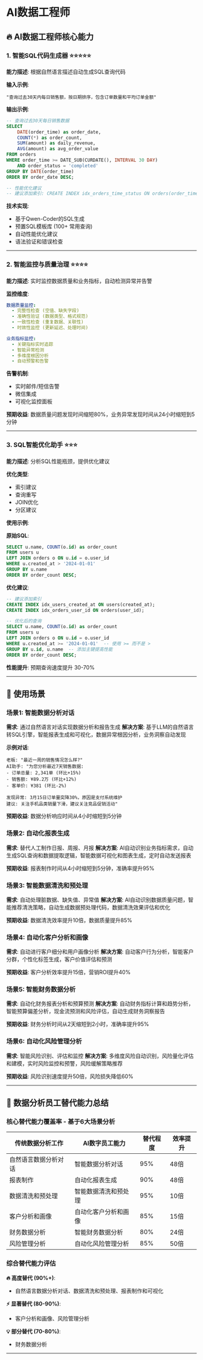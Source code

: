 # AI数据工程师

## 🔥 AI数据工程师核心能力

### 1. 智能SQL代码生成器 ⭐⭐⭐⭐⭐

**能力描述**: 根据自然语言描述自动生成SQL查询代码

**输入示例**:
```
"查询过去30天内每日销售额，按日期排序，包含订单数量和平均订单金额"
```

**输出示例**:
```sql
-- 查询过去30天每日销售数据
SELECT 
    DATE(order_time) as order_date,
    COUNT(*) as order_count,
    SUM(amount) as daily_revenue,
    AVG(amount) as avg_order_value
FROM orders 
WHERE order_time >= DATE_SUB(CURDATE(), INTERVAL 30 DAY)
    AND order_status = 'completed'
GROUP BY DATE(order_time)
ORDER BY order_date DESC;

-- 性能优化建议
-- 建议添加索引: CREATE INDEX idx_orders_time_status ON orders(order_time, order_status);
```

**技术实现**:
- 基于Qwen-Coder的SQL生成
- 预置SQL模板库 (100+ 常用查询)
- 自动性能优化建议
- 语法验证和错误检查

---

### 2. 智能监控与质量治理 ⭐⭐⭐⭐

**能力描述**: 实时监控数据质量和业务指标，自动检测异常并告警

**监控维度**:
```yaml
数据质量监控: 
  - 完整性检查 (空值、缺失字段)
  - 准确性验证 (数据类型、格式规范)
  - 一致性检查 (重复数据、关联性)
  - 时效性监控 (更新延迟、处理时间)

业务指标监控:
  - 关键指标实时追踪
  - 智能异常检测
  - 多维度根因分析
  - 自动预警和告警
```

**告警机制**:
- 实时邮件/短信告警
- 微信集成
- 可视化监控面板

**预期收益**: 数据质量问题发现时间缩短80%，业务异常发现时间从24小时缩短到5分钟

---

### 3. SQL智能优化助手 ⭐⭐⭐

**能力描述**: 分析SQL性能瓶颈，提供优化建议

**优化类型**:
- 索引建议
- 查询重写
- JOIN优化
- 分区建议

**使用示例**:

**原始SQL**:
```sql
SELECT u.name, COUNT(o.id) as order_count
FROM users u
LEFT JOIN orders o ON u.id = o.user_id
WHERE u.created_at > '2024-01-01'
GROUP BY u.name
ORDER BY order_count DESC;
```

**优化建议**:
```sql
-- 建议添加索引
CREATE INDEX idx_users_created_at ON users(created_at);
CREATE INDEX idx_orders_user_id ON orders(user_id);

-- 优化后的查询
SELECT u.name, COUNT(o.id) as order_count
FROM users u
LEFT JOIN orders o ON u.id = o.user_id
WHERE u.created_at >= '2024-01-01'  -- 使用 >= 而不是 >
GROUP BY u.id, u.name  -- 添加主键提高性能
ORDER BY order_count DESC;
```

**性能提升**: 预期查询速度提升 30-70%



---

## 🎯 使用场景

### 场景1: 智能数据分析对话
**需求**: 通过自然语言对话实现数据分析和报告生成
**解决方案**: 基于LLM的自然语言转SQL引擎，智能报表生成和可视化，数据异常根因分析，业务洞察自动发现

**示例对话**:
```
老板: "最近一周的销售情况怎么样?"
AI助手: "为您分析最近7天销售数据:
- 订单总量: 2,341单 (环比+15%)
- 销售额: ¥89.2万 (环比+12%)
- 客单价: ¥381 (环比-2%)

发现异常: 3月15日订单量突降30%，原因是支付系统维护
建议: 关注手机品类销量下滑，建议关注竞品促销活动"
```

**预期收益**: 数据分析响应时间从4小时缩短到5分钟

### 场景2: 自动化报表生成
**需求**: 替代人工制作日报、周报、月报
**解决方案**: AI自动识别业务指标需求，自动生成SQL查询和数据提取逻辑，智能数据可视化和图表生成，定时自动发送报表

**预期收益**: 报表制作时间从4小时缩短到5分钟，准确率提升95%

### 场景3: 智能数据清洗和预处理
**需求**: 自动处理脏数据、缺失值、异常值
**解决方案**: AI自动识别数据质量问题，智能推荐清洗策略，自动生成数据预处理代码，数据清洗效果评估和优化

**预期收益**: 数据清洗效率提升10倍，数据质量提升85%

### 场景4: 自动化客户分析和画像
**需求**: 自动进行客户细分和用户画像分析
**解决方案**: 自动客户行为分析，智能客户分群，个性化标签生成，客户价值评估和预测

**预期收益**: 客户分析效率提升15倍，营销ROI提升40%

### 场景5: 智能财务数据分析
**需求**: 自动化财务报表分析和预算预测
**解决方案**: 自动财务指标计算和趋势分析，智能预算偏差分析，现金流预测和风险评估，自动生成财务洞察报告

**预期收益**: 财务分析时间从2天缩短到2小时，准确率提升95%

### 场景6: 自动化风险管理分析
**需求**: 智能风险识别、评估和监控
**解决方案**: 多维度风险自动识别，风险量化评估和建模，实时风险监控和预警，风险缓解策略推荐

**预期收益**: 风险识别速度提升50倍，风险损失降低60%

---

## 🎯 数据分析员工替代能力总结

### 核心替代能力覆盖率 - 基于6大场景分析

| 传统数据分析工作 | AI数字员工能力 | 替代程度 | 效率提升 |
|----------------|---------------|----------|----------|
| 自然语言数据分析对话 | 智能数据分析对话 | 95% | 48倍 |
| 报表制作 | 自动化报表生成 | 90% | 48倍 |
| 数据清洗和预处理 | 智能数据清洗和预处理 | 95% | 10倍 |
| 客户分析和画像 | 自动化客户分析和画像 | 85% | 15倍 |
| 财务数据分析 | 智能财务数据分析 | 80% | 24倍 |
| 风险管理分析 | 自动化风险管理分析 | 85% | 50倍 |

### 综合替代能力评估

**🔥 高度替代 (90%+)**:
- 自然语言数据分析对话、数据清洗和预处理、报表制作和可视化

**⚡ 显著替代 (80-90%)**:
- 客户分析和画像、风险管理分析

**💡 部分替代 (70-80%)**:
- 财务数据分析



---